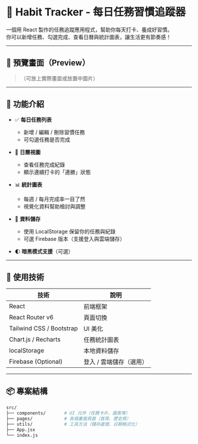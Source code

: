 # 🧠 Habit Tracker - 每日任務習慣追蹤器

一個用 React 製作的任務追蹤應用程式，幫助你每天打卡、養成好習慣。  
你可以新增任務、勾選完成、查看日曆與統計圖表，讓生活更有節奏感！

---

## 📸 預覽畫面（Preview）
> （可放上實際畫面或放置中圖片）

---

## 🚀 功能介紹

- ✅ **每日任務列表**
  - 新增 / 編輯 / 刪除習慣任務
  - 可勾選任務是否完成

- 📅 **日曆視圖**
  - 查看任務完成紀錄
  - 顯示連續打卡的「連勝」狀態

- 📊 **統計圖表**
  - 每週 / 每月完成率一目了然
  - 視覺化資料幫助檢討與調整

- 💾 **資料儲存**
  - 使用 LocalStorage 保留你的任務與紀錄
  - 可選 Firebase 版本（支援登入與雲端儲存）

- 🌓 **暗黑模式支援**（可選）

---

## 🧰 使用技術

| 技術 | 說明 |
|------|------|
| React | 前端框架 |
| React Router v6 | 頁面切換 |
| Tailwind CSS / Bootstrap | UI 美化 |
| Chart.js / Recharts | 任務統計圖表 |
| localStorage | 本地資料儲存 |
| Firebase (Optional) | 登入 / 雲端儲存（選用） |

---

## 📦 專案結構

```bash
src/
├── components/       # UI 元件（任務卡片、圖表等）
├── pages/            # 各個畫面頁面（首頁、歷史頁）
├── utils/            # 工具方法（儲存處理、日期格式化）
├── App.jsx
└── index.js

